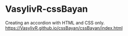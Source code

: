 # VasylivR-cssBayan
Creating an accordion with HTML and CSS only. https://VasylivR.github.io/cssBayan/cssBayan/index.html
